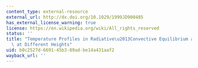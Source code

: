 ```yaml
---
content_type: external-resource
external_url: http://dx.doi.org/10.1029/1999JD900485
has_external_license_warning: true
license: https://en.wikipedia.org/wiki/All_rights_reserved
status: ''
title: "Temperature Profiles in Radiative\u2013Convective Equilibrium above Surfaces\
  \ at Different Heights"
uid: b0c2527d-6691-45b3-89ad-be14a431aaf2
wayback_url: ''
---
```

